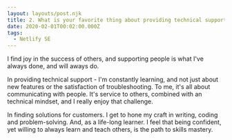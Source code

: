 ```yaml
---
layout: layouts/post.njk
title: 2. What is your favorite thing about providing technical support?
date: 2020-02-01T00:02:00.000Z
tags:
  - Netlify SE
---
```



I find joy in the success of others, and  supporting people is what I've always done, and will aways do.

In providing technical support - I'm constantly learning, and not just about new features or the satisfaction of troubleshooting. To me, it's all about communicating with people. It's service to others, combined with an technical mindset, and I really enjoy that challenge.

In finding solutions for customers. I get to hone my craft in writing, coding and problem-solving.  And, as a life-long learner. I feel that being confident, yet willing to always learn and teach others, is the path to  skills mastery.

